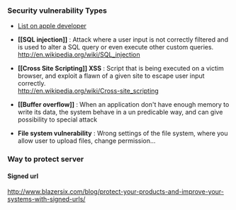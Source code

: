 ### Security vulnerability Types

- [List on apple developer](https://developer.apple.com/library/mac/documentation/security/conceptual/securecodingguide/Articles/TypesSecVuln.html)

* **[[SQL injection]]** : Attack where a user input is not correctly filtered and is used to alter a SQL query or even execute other custom queries.
http://en.wikipedia.org/wiki/SQL_injection

* **[[Cross Site Scripting]] XSS** : Script that is being executed on a victim browser, and exploit a flawn of a given site to escape user input correctly.  
http://en.wikipedia.org/wiki/Cross-site_scripting

* **[[Buffer overflow]]** : When an application don't have enough memory to write its data, the system behave in a un predicable way, and can give possibility to special attack

* **File system vulnerability** : Wrong settings of the file system, where you allow user to upload files, change permission...


### Way to protect server 
#### Signed url 

http://www.blazersix.com/blog/protect-your-products-and-improve-your-systems-with-signed-urls/


